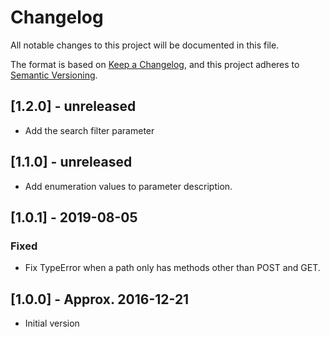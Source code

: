 # Changelog
All notable changes to this project will be documented in this file.

The format is based on [Keep a Changelog](https://keepachangelog.com/en/1.0.0/),
and this project adheres to [Semantic Versioning](https://semver.org/spec/v2.0.0.html).

## [1.2.0] - unreleased
- Add the search filter parameter

## [1.1.0] - unreleased
- Add enumeration values to parameter description.

## [1.0.1] - 2019-08-05
### Fixed
- Fix TypeError when a path only has methods other than POST and GET.

## [1.0.0] - Approx. 2016-12-21
- Initial version
